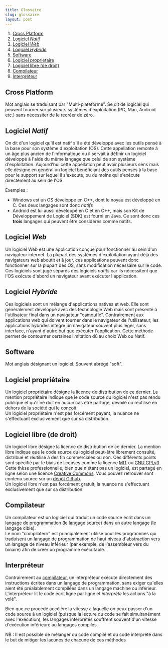 ```yaml
---
title: Glossaire
slug: glossaire
layout: post
---
```


1. [Cross Platform](#cross-platform)
1. [Logiciel *Natif*](#logiciel-natif)
1. [Logiciel *Web*](#logiciel-web)
1. [Logiciel *Hybride*](#logiciel-hybride)
1. [Software](#software)
1. [Logiciel propriétaire](#logiciel-propriétaire)
1. [Logiciel libre (de droit)](#logiciel-libre-de-droit)
1. [Compilateur](#compilateur)
1. [Interpréteur](#interpréteur)

## Cross Platform

Mot anglais se traduisant par "Multi-plateforme". Se dit de logiciel qui peuvent tourner sur plusieurs systèmes d'exploitation (PC, Mac, Android etc.) sans nécessiter de le recréer de zéro.

## Logiciel *Natif*

On dit d'un logiciel qu'il est natif s'il a été développé avec les outils pensé à la base pour son système d'exploitation (OS).
Cette appellation remonte à un âge plus ancien de l'informatique ou il servait à définir un logiciel développé à l'aide du même langage que celui de son système d'exploitation.
Aujourd'hui cette appellation peut avoir plusieurs sens mais elle désigne en général un logiciel bénéficiant des outils pensés à la base pour le support sur lequel il s'exécute, ou du moins qui s'exécute directement au sein de l'OS.

Exemples :

- Windows est un OS développé en C++, dont le noyau est développé en C. Ces deux langages sont donc *natifs*
- Android est lui aussi développé en C et en C++, mais son Kit de Développement de Logiciel (SDK) est fourni en Java. Ce sont donc ces **trois** langages qui peuvent être considérés comme natifs.

## Logiciel *Web*

Un logiciel Web est une application conçue pour fonctionner au sein d'un navigateur internet.
La plupart des systèmes d'exploitation ayant déjà des navigateurs web aboutit et à jour, ces applications peuvent donc fonctionner sur la plupart des OS, sans modification nécessaire sur le code.
Ces logiciels sont jugé séparés des logiciels *natifs* car ils nécessitent que l'OS exécute d'abord un navigateur avant exécuter l'application.

## Logiciel *Hybride*

Ces logiciels sont un mélange d'applications natives et web. Elle sont généralement développé avec des technologie Web mais sont présenté à l'utilisateur final dans un navigateur "camouflé".
Contrairement aux applications web qui doivent tourner dans le navigateur de l'utilisateur, les applications hybrides intègre un navigateur souvent plus léger, sans interface, n'ayant d'autre but que exécuter l'application.
Cette méthode permet de contourner certaines limitation dû au choix Web ou Natif.

## Software

Mot anglais désignant un logiciel. Souvent abrégé "soft".

## Logiciel propriétaire

Un logiciel propriétaire désigne la licence de distribution de ce dernier. La mention propriétaire indique que le code source du logiciel n'est pas rendu publique et qu'il ne doit en aucun cas être partagé, dévoilé ou réutilisé en dehors de la société qui le conçoit.\
Un logiciel propriétaire n'est pas forcément payant, la nuance ne s'effectuant exclusivement que sur sa distribution.

## Logiciel libre (de droit)

Un logiciel libre désigne la licence de distribution de ce dernier. La mention libre indique que le code source du logiciel peut-être librement consulté, distribué et réutilisé à des fin commerciales ou non. Ces différents points sont spécifié par le biais de licenses comme la licence [MIT](https://choosealicense.com/licenses/mit/) ou [GNU GPLv3](https://choosealicense.com/licenses/gpl-3.0/).\
Cette thèse professionnelle, bien que n'étant pas un logiciel, est partagé en ligne selon une licence [Creative Commons](https://choosealicense.com/licenses/cc-by-sa-4.0/). Vous pouvez retrouver sont contenu source sur un [dépôt Github](https://github.com/QuentinWidlocher/ThesePro).\
Un logiciel libre n'est pas forcément gratuit, la nuance ne s'effectuant exclusivement que sur sa distribution.

## Compilateur

Un compilateur est un logiciel qui traduit un code source écrit dans un langage de programmation (le langage source) dans un autre langage (le langage cible).\
Le nom "compilateur" est principalement utilisé pour les programmes qui traduisent un langage de programmation de haut niveau d'abstraction <!-- TODO: Mettre l'abstraction dans le glossaire --> vers un langage de niveau inférieur (par exemple, de l'assembleur vers du binaire) afin de créer un programme exécutable.

## Interpréteur

Contrairement au [compilateur](#compilateur), un interpréteur exécute directement des instructions écrites dans un langage de programmation, sans exiger qu'elles aient été préalablement compilées dans un langage machine ou inférieur.\
L'interpréteur lit le code écrit ligne par ligne et *interprète* les actions "à la volé".

Bien que ce procédé accélère la vitesse à laquelle on peux passer d'un code source à un logiciel (puisque la lecture du code se fait simultanément avec l'exécution), les langages interprétés souffrent souvent d'un vitesse d'exécution inférieure au langages compilés.

NB : Il est possible de mélanger du code compilé et du code interprété dans le but de mitiger les lacunes de chacune de ces méthodes
